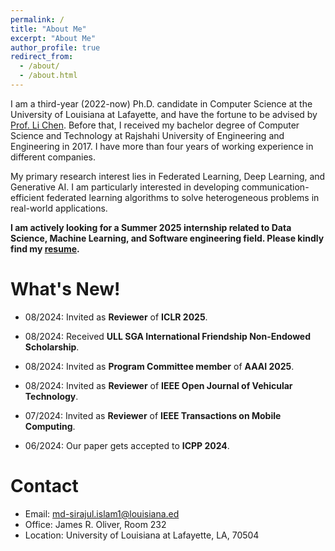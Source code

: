 ```yaml
---
permalink: /
title: "About Me"
excerpt: "About Me"
author_profile: true
redirect_from:
  - /about/
  - /about.html
---
```


I am a third-year (2022-now) Ph.D. candidate in Computer Science at the University of Louisiana at Lafayette, and have the fortune to be advised by [Prof. Li Chen](https://lichenut.github.io/). Before that, I received my bachelor degree of Computer Science and Technology at Rajshahi University of Engineering and Engineering in 2017. I have more than four years of working experience in different companies.

My primary research interest lies in Federated Learning, Deep Learning, and Generative AI. I am particularly interested in developing communication-efficient federated learning algorithms to solve heterogeneous problems in real-world applications.

**I am actively looking for a Summer 2025 internship related to Data Science, Machine Learning, and Software engineering field. Please kindly find my [resume](https://drive.google.com/file/d/1SJSCWHs-YaLSkBPesrCySecK7BXYebee/view?usp=sharing).**

What's New!
======
* 08/2024: Invited as **Reviewer** of **ICLR 2025**.

* 08/2024: Received **ULL SGA International Friendship Non-Endowed Scholarship**.

* 08/2024: Invited as **Program Committee member** of  **AAAI 2025**.

* 08/2024: Invited as **Reviewer** of **IEEE Open Journal of Vehicular Technology**.

* 07/2024: Invited as **Reviewer** of **IEEE Transactions on Mobile Computing**.

* 06/2024: Our paper gets accepted to **ICPP 2024**.

Contact
======
* Email: md-sirajul.islam1@louisiana.ed
* Office: James R. Oliver, Room 232
* Location: University of Louisiana at Lafayette, LA, 70504

